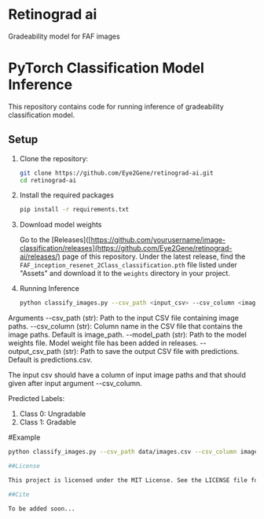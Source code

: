 # Retinograd ai
Gradeability model for FAF images

# PyTorch Classification Model Inference

This repository contains code for running inference of gradeability classification model.

## Setup

1. Clone the repository:
   ```sh
   git clone https://github.com/Eye2Gene/retinograd-ai.git
   cd retinograd-ai

2. Install the required packages
    ```sh
    pip install -r requirements.txt

3. Download model weights

    Go to the [Releases]([https://github.com/yourusername/image-classification/releases](https://github.com/Eye2Gene/retinograd-ai/releases/) page of this repository. Under the latest release, find the `FAF_inception_resenet_2Class_classification.pth` file listed under "Assets" and download it to the `weights` directory in your project.

4. Running Inference
    ```sh
    python classify_images.py --csv_path <input_csv> --csv_column <image_path_column> --model_path <model_weights> --output_csv_path <output_csv>

Arguments
--csv_path (str): Path to the input CSV file containing image paths.
--csv_column (str): Column name in the CSV file that contains the image paths. Default is image_path.
--model_path (str): Path to the model weights file. Model weight file has been added in releases.
--output_csv_path (str): Path to save the output CSV file with predictions. Default is predictions.csv.

The input csv should have a column of input image paths and that should given after input argument --csv_column.

Predicted Labels:
1. Class 0: Ungradable
2. Class 1: Gradable

#Example
   ```sh
   python classify_images.py --csv_path data/images.csv --csv_column image_path --model_path weights/model.pth --output_csv_path data/predictions.csv

##License

This project is licensed under the MIT License. See the LICENSE file for details.

##Cite

To be added soon...
